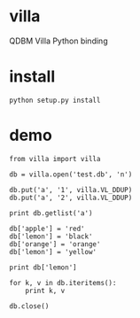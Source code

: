 # villa
QDBM Villa Python binding

install
===============

	python setup.py install


demo
===============

	from villa import villa

	db = villa.open('test.db', 'n')

	db.put('a', '1', villa.VL_DDUP)
	db.put('a', '2', villa.VL_DDUP)

	print db.getlist('a')

	db['apple'] = 'red'
	db['lemon'] = 'black'
	db['orange'] = 'orange'
	db['lemon'] = 'yellow'

	print db['lemon']

	for k, v in db.iteritems():
	    print k, v

	db.close()
